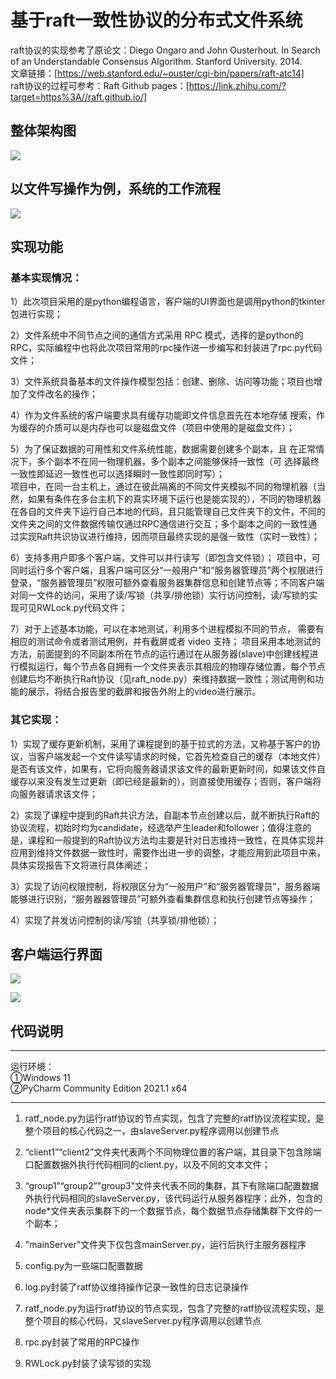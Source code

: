 # 基于raft一致性协议的分布式文件系统
raft协议的实现参考了原论文：Diego Ongaro and John Ousterhout. In Search of an Understandable Consensus Algorithm. Stanford University. 2014.    
文章链接：[https://web.stanford.edu/~ouster/cgi-bin/papers/raft-atc14]    
raft协议的过程可参考：Raft Github pages：[https://link.zhihu.com/?target=https%3A//raft.github.io/]     

## 整体架构图
![](https://gitee.com/he-fupeng123/Photos/raw/master/Photos/ssx-1.png)   

## 以文件写操作为例，系统的工作流程
![](https://gitee.com/he-fupeng123/Photos/raw/master/Photos/ss2.png)   

## 实现功能
### 基本实现情况：
1）此次项目采用的是python编程语言，客户端的UI界面也是调用python的tkinter包进行实现；   

2）文件系统中不同节点之间的通信方式采用 RPC 模式，选择的是python的RPC，实际编程中也将此次项目常用的rpc操作进一步编写和封装进了rpc.py代码文件；   

3）文件系统具备基本的文件操作模型包括：创建、删除、访问等功能；项目也增加了文件改名的操作；    

4）作为文件系统的客户端要求具有缓存功能即文件信息首先在本地存储 搜索，作为缓存的介质可以是内存也可以是磁盘文件（项目中使用的是磁盘文件）；    

5）为了保证数据的可用性和文件系统性能，数据需要创建多个副本，且 在正常情况下，多个副本不在同一物理机器，多个副本之间能够保持一致性（可 选择最终一致性即延迟一致性也可以选择瞬时一致性即同时写）；    
项目中，在同一台主机上，通过在彼此隔离的不同文件夹模拟不同的物理机器（当然，如果有条件在多台主机下的真实环境下运行也是能实现的），不同的物理机器在各自的文件夹下运行自己本地的代码，且只能管理自己文件夹下的文件，不同的文件夹之间的文件数据传输仅通过RPC通信进行交互；多个副本之间的一致性通过实现Raft共识协议进行维持，因而项目最终实现的是强一致性（实时一致性）；     

6）支持多用户即多个客户端，文件可以并行读写（即包含文件锁）； 
项目中，可同时运行多个客户端，且客户端可区分“一般用户”和“服务器管理员”两个权限进行登录，“服务器管理员”权限可额外查看服务器集群信息和创建节点等；不同客户端对同一文件的访问，采用了读/写锁（共享/排他锁）实行访问控制，读/写锁的实现可见RWLock.py代码文件；    

7）对于上述基本功能，可以在本地测试，利用多个进程模拟不同的节点， 需要有相应的测试命令或者测试用例，并有截屏或者 video 支持；
项目采用本地测试的方法，前面提到的不同副本所在节点的运行通过在从服务器(slave)中创建线程进行模拟运行，每个节点各自拥有一个文件夹表示其相应的物理存储位置，每个节点创建后均不断执行Raft协议（见raft_node.py）来维持数据一致性；测试用例和功能的展示，将结合报告里的截屏和报告外附上的video进行展示。    

### 其它实现：
1）实现了缓存更新机制，采用了课程提到的基于拉式的方法，又称基于客户的协议，当客户端发起一个文件读写请求的时候，它首先检查自己的缓存（本地文件）是否有该文件，如果有，它将向服务器请求该文件的最新更新时间，如果该文件自缓存以来没有发生过更新（即已经是最新的），则直接使用缓存；否则，客户端将向服务器请求该文件；    

2）实现了课程中提到的Raft共识方法，自副本节点创建以后，就不断执行Raft的协议流程，初始时均为candidate，经选举产生leader和follower；值得注意的是，课程和一般提到的Raft协议方法均主要是针对日志维持一致性，在具体实现并应用到维持文件数据一致性时，需要作出进一步的调整，才能应用到此项目中来，具体实现报告下文将进行具体阐述；    

3）实现了访问权限控制，将权限区分为“一般用户”和“服务器管理员”，服务器端能够进行识别，“服务器器管理员”可额外查看集群信息和执行创建节点等操作；    

4）实现了并发访问控制的读/写锁（共享锁/排他锁）；     


## 客户端运行界面
![](https://gitee.com/he-fupeng123/Photos/raw/master/Photos/ss3.png)    
 
![](https://gitee.com/he-fupeng123/Photos/raw/master/Photos/ss4.png)     

## 代码说明    
***************************************************
运行环境：    
①Windows 11    
②PyCharm Community Edition 2021.1 x64     
***************************************************

1. ratf_node.py为运行ratf协议的节点实现，包含了完整的ratf协议流程实现，是整个项目的核心代码之一，由slaveServer.py程序调用以创建节点     

2. “client1”“client2”文件夹代表两个不同物理位置的客户端，其目录下包含除端口配置数据外执行代码相同的client.py，以及不同的文本文件；    

3. “group1”“group2”"group3"文件夹代表不同的集群，其下有除端口配置数据外执行代码相同的slaveServer.py，该代码运行从服务器程序；此外，包含的node*文件夹表示集群下的一个数据节点，每个数据节点存储集群下文件的一个副本；

4. "mainServer"文件夹下仅包含mainServer.py，运行后执行主服务器程序

5. config.py为一些端口配置数据

6. log.py封装了ratf协议维持操作记录一致性的日志记录操作

7. ratf_node.py为运行ratf协议的节点实现，包含了完整的ratf协议流程实现，是整个项目的核心代码，又slaveServer.py程序调用以创建节点

8. rpc.py封装了常用的RPC操作

9.  RWLock.py封装了读写锁的实现